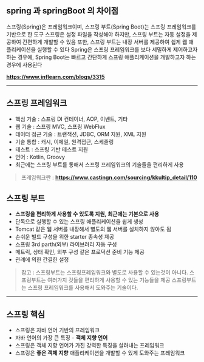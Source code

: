 ## spring 과 springBoot 의 차이점
  스프링(Spring)은 프레임워크이며, 스프링 부트(Spring Boot)는 스프링 프레임워크를 기반으로 한 도구
  스프링은 설정 파일을 작성해야 하지만, 스프링 부트는 자동 설정을 제공하여 간편하게 개발할 수 있음
  또한, 스프링 부트는 내장 서버를 제공하여 쉽게 웹 애플리케이션을 실행할 수 있다
  Spring은 스프링 프레임워크를 보다 세밀하게 제어하고자 하는 경우에,
  Spring Boot는 빠르고 간단하게 스프링 애플리케이션을 개발하고자 하는 경우에 사용된다
  
  **<https://www.inflearn.com/blogs/3315>**

***

## 스프링 프레임워크
* 핵심 기술 : 스프링 DI 컨테이너, AOP, 이벤트, 기타
* 웹 기술 : 스프링 MVC, 스프링 WebFlux
* 데이터 접근 기술 : 트랜잭션, JDBC, ORM 지원, XML 지원
* 기술 통합 : 캐시, 이메일, 원격접근, 스케줄링
* 테스트 : 스프링 기반 테스트 지원
* 언어 : Kotlin, Groovy
* 최근에는 스프링 부트를 통해서 스프링 프레임워크의 기술들을 편리하게 사용

> 프레임워크란 : **<https://www.castingn.com/sourcing/kkultip_detail/110>**

## 스프링 부트
* **스프링을 편리하게 사용할 수 있도록 지원, 최근에는 기본으로 사용**
* 단독으로 실행할 수 있는 스프링 애플리케이션을 쉽게 생성
* Tomcat 같은 웹 서버를 내장해서 별도의 웹 서버를 설치하지 않아도 됨
* 손쉬운 빌드 구성을 위한 starter 종속성 제공
* 스프링 3rd parth(외부) 라이브러리 자동 구성
* 메트릭, 상태 확인, 외부 구성 같은 프로덕션 준비 기능 제공
* 관례에 의한 간결한 설정


>참고 : 스프링부트는 스프링프레임워크와 별도로 사용할 수 있는것이 아니다. 
>스프링부트는 여러가지 것들을 편리하게 사용할 수 있는 기능들을 제공
>스프링부트는 스프링 프레임워크를 사용해서 도와주는 기술이다.

***

## 스프링 핵심
* 스프링은 자바 언어 기반의 프레임워크
* 자바 언어의 가장 큰 특징 - **객체 지향 언어**
* 스프링은 객체 지향 언어가 가진 강력한 특징을 살려내는 프레임워크
* 스프링은 **좋은 객체 지향** 애플리케이션을 개발할 수 있게 도와주는 프레임워크
